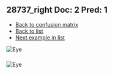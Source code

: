## 28737_right Doc: 2 Pred: 1
- [Back to confusion matrix](https://github.com/juliandewit/kaggle_retinopathy/blob/master/matrix.md)
- [Back to list](https://github.com/juliandewit/kaggle_retinopathy/blob/master/lists/21/list.md)
- [Next example in list](https://github.com/juliandewit/kaggle_retinopathy/blob/master/lists/21/28/28770_left.md)

![Eye](https://retinopaty.blob.core.windows.net/size1024/28737_right_2.jpeg)

### 

![Eye]()
